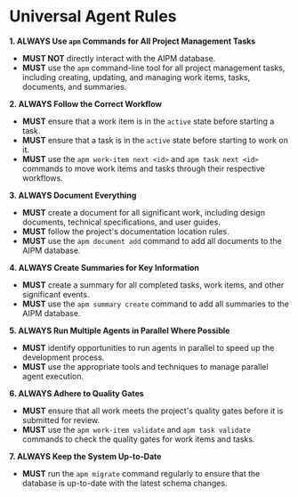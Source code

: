 # Universal Agent Rules

**1. ALWAYS Use `apm` Commands for All Project Management Tasks**

*   **MUST NOT** directly interact with the AIPM database.
*   **MUST** use the `apm` command-line tool for all project management tasks, including creating, updating, and managing work items, tasks, documents, and summaries.

**2. ALWAYS Follow the Correct Workflow**

*   **MUST** ensure that a work item is in the `active` state before starting a task.
*   **MUST** ensure that a task is in the `active` state before starting to work on it.
*   **MUST** use the `apm work-item next <id>` and `apm task next <id>` commands to move work items and tasks through their respective workflows.

**3. ALWAYS Document Everything**

*   **MUST** create a document for all significant work, including design documents, technical specifications, and user guides.
*   **MUST** follow the project's documentation location rules.
*   **MUST** use the `apm document add` command to add all documents to the AIPM database.

**4. ALWAYS Create Summaries for Key Information**

*   **MUST** create a summary for all completed tasks, work items, and other significant events.
*   **MUST** use the `apm summary create` command to add all summaries to the AIPM database.

**5. ALWAYS Run Multiple Agents in Parallel Where Possible**

*   **MUST** identify opportunities to run agents in parallel to speed up the development process.
*   **MUST** use the appropriate tools and techniques to manage parallel agent execution.

**6. ALWAYS Adhere to Quality Gates**

*   **MUST** ensure that all work meets the project's quality gates before it is submitted for review.
*   **MUST** use the `apm work-item validate` and `apm task validate` commands to check the quality gates for work items and tasks.

**7. ALWAYS Keep the System Up-to-Date**

*   **MUST** run the `apm migrate` command regularly to ensure that the database is up-to-date with the latest schema changes.